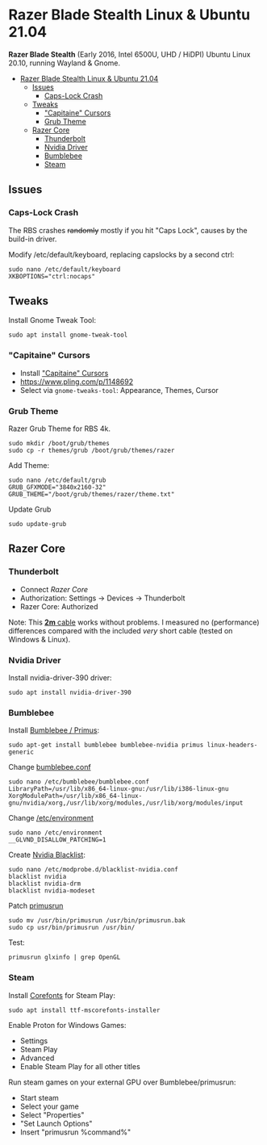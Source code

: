 # Razer Blade Stealth Linux & Ubuntu 21.04

**Razer Blade Stealth** (Early 2016, Intel 6500U, UHD / HiDPI) Ubuntu Linux 20.10, running Wayland & Gnome.

- [Razer Blade Stealth Linux & Ubuntu 21.04](#razer-blade-stealth-linux--ubuntu-2104)
  - [Issues](#issues)
    - [Caps-Lock Crash](#caps-lock-crash)
  - [Tweaks](#tweaks)
    - ["Capitaine" Cursors](#capitaine-cursors)
    - [Grub Theme](#grub-theme)
  - [Razer Core](#razer-core)
    - [Thunderbolt](#thunderbolt)
    - [Nvidia Driver](#nvidia-driver)
    - [Bumblebee](#bumblebee)
    - [Steam](#steam)

## Issues

### Caps-Lock Crash

The RBS crashes ~~randomly~~ mostly if you hit "Caps Lock", causes by the build-in driver.

Modify /etc/default/keyboard, replacing capslocks by a second ctrl:

```shell
sudo nano /etc/default/keyboard
XKBOPTIONS="ctrl:nocaps"
```

## Tweaks

Install Gnome Tweak Tool:

```shell
sudo apt install gnome-tweak-tool
```

### "Capitaine" Cursors

- Install ["Capitaine" Cursors](https://github.com/keeferrourke/capitaine-cursors)
- https://www.pling.com/p/1148692
- Select via `gnome-tweaks-tool`: Appearance, Themes, Cursor

### Grub Theme

Razer Grub Theme for RBS 4k.

```shell
sudo mkdir /boot/grub/themes
sudo cp -r themes/grub /boot/grub/themes/razer
```

Add Theme:

```shell
sudo nano /etc/default/grub
GRUB_GFXMODE="3840x2160-32"
GRUB_THEME="/boot/grub/themes/razer/theme.txt"
```

Update Grub

```shell
sudo update-grub
```

## Razer Core

### Thunderbolt

- Connect _Razer Core_
- Authorization: Settings -> Devices -> Thunderbolt
- Razer Core: Authorized

Note: This [**2m** cable](https://www.amazon.de/CalDigit-Thunderbolt-3-Kabel-Zertifiziert-Typ-C-kompatibel/dp/B01N4MFG7J/) works without problems. I measured no (performance) differences compared with the included _very_ short cable (tested on Windows & Linux).

### Nvidia Driver

Install nvidia-driver-390 driver:

```shell
sudo apt install nvidia-driver-390
```

### Bumblebee

Install [Bumblebee / Primus](https://wiki.ubuntu.com/Bumblebee#Installation):

```shell
sudo apt-get install bumblebee bumblebee-nvidia primus linux-headers-generic
```

Change [bumblebee.conf](https://askubuntu.com/questions/1029169/bumblebee-doesnt-work-on-ubuntu-18-04/1042950#1042950)

```shell
sudo nano /etc/bumblebee/bumblebee.conf
LibraryPath=/usr/lib/x86_64-linux-gnu:/usr/lib/i386-linux-gnu
XorgModulePath=/usr/lib/x86_64-linux-gnu/nvidia/xorg,/usr/lib/xorg/modules,/usr/lib/xorg/modules/input
```

Change [/etc/environment](https://askubuntu.com/questions/1029169/bumblebee-doesnt-work-on-ubuntu-18-04/1042950#1042950)

```shell
sudo nano /etc/environment
__GLVND_DISALLOW_PATCHING=1
```

Create [Nvidia Blacklist](https://askubuntu.com/questions/1029169/bumblebee-doesnt-work-on-ubuntu-18-04/1042950#1042950):

```shell
sudo nano /etc/modprobe.d/blacklist-nvidia.conf
blacklist nvidia
blacklist nvidia-drm
blacklist nvidia-modeset
```

Patch [primusrun](https://github.com/Bumblebee-Project/Bumblebee/issues/951#issuecomment-379512353)

```shell
sudo mv /usr/bin/primusrun /usr/bin/primusrun.bak
sudo cp usr/bin/primusrun /usr/bin/
```

Test:

```shell
primusrun glxinfo | grep OpenGL
```

### Steam

Install [Corefonts](https://www.holarse-linuxgaming.de/wiki/gta_v) for Steam Play:

```shell
sudo apt install ttf-mscorefonts-installer
```

Enable Proton for Windows Games:

- Settings
- Steam Play
- Advanced
- Enable Steam Play for all other titles

Run steam games on your external GPU over Bumblebee/primusrun:

- Start steam
- Select your game
- Select "Properties"
- "Set Launch Options"
- Insert "primusrun %command%"

